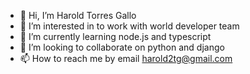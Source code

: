 - 👋 Hi, I’m Harold Torres Gallo
- 👀 I’m interested in to work with world developer team
- 🌱 I’m currently learning node.js and typescript
- 💞️ I’m looking to collaborate on python and django
- 📫 How to reach me by email harold2tg@gmail.com

<!---
harold2tg/harold2tg is a ✨ special ✨ repository because its `README.md` (this file) appears on your GitHub profile.
You can click the Preview link to take a look at your changes.
--->

